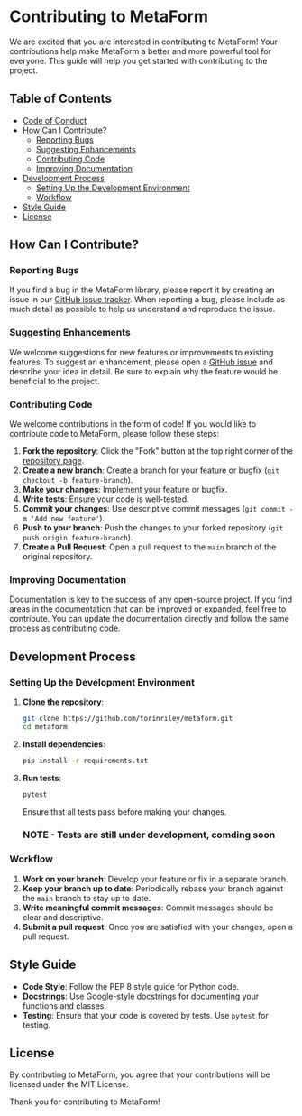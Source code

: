 # Contributing to MetaForm

We are excited that you are interested in contributing to MetaForm! Your contributions help make MetaForm a better and more powerful tool for everyone. This guide will help you get started with contributing to the project.

## Table of Contents
- [Code of Conduct](#code-of-conduct)
- [How Can I Contribute?](#how-can-i-contribute)
  - [Reporting Bugs](#reporting-bugs)
  - [Suggesting Enhancements](#suggesting-enhancements)
  - [Contributing Code](#contributing-code)
  - [Improving Documentation](#improving-documentation)
- [Development Process](#development-process)
  - [Setting Up the Development Environment](#setting-up-the-development-environment)
  - [Workflow](#workflow)
- [Style Guide](#style-guide)
- [License](#license)



## How Can I Contribute?

### Reporting Bugs

If you find a bug in the MetaForm library, please report it by creating an issue in our [GitHub issue tracker](https://github.com/torinriley/MetaForm/issues). When reporting a bug, please include as much detail as possible to help us understand and reproduce the issue.

### Suggesting Enhancements

We welcome suggestions for new features or improvements to existing features. To suggest an enhancement, please open a [GitHub issue](https://github.com/torinriley/MetaForm/issues) and describe your idea in detail. Be sure to explain why the feature would be beneficial to the project.

### Contributing Code

We welcome contributions in the form of code! If you would like to contribute code to MetaForm, please follow these steps:

1. **Fork the repository**: Click the "Fork" button at the top right corner of the [repository page](https://github.com/torinriley/metaform).
2. **Create a new branch**: Create a branch for your feature or bugfix (`git checkout -b feature-branch`).
3. **Make your changes**: Implement your feature or bugfix.
4. **Write tests**: Ensure your code is well-tested.
5. **Commit your changes**: Use descriptive commit messages (`git commit -m 'Add new feature'`).
6. **Push to your branch**: Push the changes to your forked repository (`git push origin feature-branch`).
7. **Create a Pull Request**: Open a pull request to the `main` branch of the original repository.

### Improving Documentation

Documentation is key to the success of any open-source project. If you find areas in the documentation that can be improved or expanded, feel free to contribute. You can update the documentation directly and follow the same process as contributing code.

## Development Process

### Setting Up the Development Environment

1. **Clone the repository**:
    ```bash
    git clone https://github.com/torinriley/metaform.git
    cd metaform
    ```

2. **Install dependencies**:
    ```bash
    pip install -r requirements.txt
    ```

3. **Run tests**:
    ```bash
    pytest
    ```
    Ensure that all tests pass before making your changes.
     ### NOTE - Tests are still under development, comding soon ###

### Workflow

1. **Work on your branch**: Develop your feature or fix in a separate branch.
2. **Keep your branch up to date**: Periodically rebase your branch against the `main` branch to stay up to date.
3. **Write meaningful commit messages**: Commit messages should be clear and descriptive.
4. **Submit a pull request**: Once you are satisfied with your changes, open a pull request. 

## Style Guide

- **Code Style**: Follow the PEP 8 style guide for Python code.
- **Docstrings**: Use Google-style docstrings for documenting your functions and classes.
- **Testing**: Ensure that your code is covered by tests. Use `pytest` for testing.

## License

By contributing to MetaForm, you agree that your contributions will be licensed under the MIT License.

Thank you for contributing to MetaForm!

